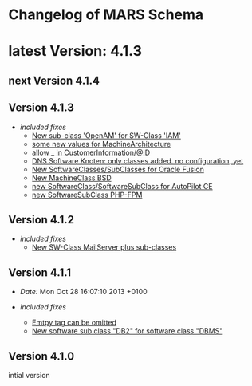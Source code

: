 Changelog of MARS Schema
====

# latest Version: 4.1.3

## next Version 4.1.4

## Version 4.1.3

- *included fixes*
  + [New sub-class 'OpenAM' for SW-Class 'IAM'](../../issues/5)
  + [some new values for MachineArchitecture](../../issues/8)
  + [allow _ in CustomerInformation/@ID](../../pull/10)
  + [DNS Software Knoten: only classes added. no configuration, yet](../../issues/3)
  + [New SoftwareClasses/SubClasses for Oracle Fusion](../../issues/11)
  + [New MachineClass BSD](../../issues/12)
  + [new SoftwareClass/SoftwareSubClass for AutoPilot CE](../../issues/13)
  + [new SoftwareSubClass PHP-FPM](../../pull/15)


## Version 4.1.2

- *included fixes*
  + [New SW-Class MailServer plus sub-classes](../../issues/2)

## Version 4.1.1

- *Date:* Mon Oct 28 16:07:10 2013 +0100

- *included fixes*

  + [Emtpy <Dependencies> tag can be omitted](../../pull/1)
  + [New software sub class "DB2" for software class "DBMS"](../../pull/1)


## Version 4.1.0

intial version


